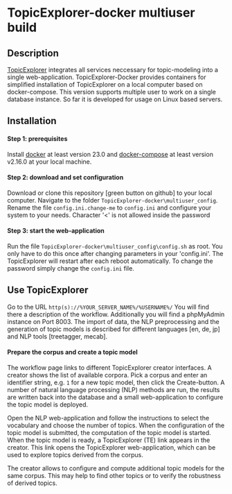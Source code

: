# TopicExplorer-docker multiuser build

## Description
[TopicExplorer](http://topicexplorer.informatik.uni-halle.de) integrates all services neccessary for topic-modeling into a single web-application.
TopicExplorer-Docker provides containers for simplified installation of TopicExplorer on a local computer based on docker-compose.
This version supports multiple user to work on a single database instance. So far it is developed for usage on Linux based servers.

## Installation

#### Step 1: prerequisites
Install [docker](https://docs.docker.com/install/) at least version 23.0 and [docker-compose](https://docs.docker.com/compose/install/) at least version v2.16.0 at your local machine.

#### Step 2: download and set configuration
Download or clone this repository [green button on github] to your local computer. Navigate to the folder `TopicExplorer-docker\multiuser_config`. Rename the file `config.ini.change-me` to `config.ini` and configure your system to your needs. Character '<' is not allowed inside the password


#### Step 3: start the web-application
Run the file `TopicExplorer-docker\multiuser_config\config.sh` as root. You only have to do this once after changing parameters in your 'config.ini'.
The TopicExplorer will restart after each reboot automatically. To change the password simply change the `config.ini` file.

## Use TopicExplorer
Go to the URL `http(s)://%YOUR_SERVER_NAME%/%USERNAME%/`
You will find there a description of the workflow.
Additionally you will find a phpMyAdmin instance on Port 8003. 
The import of data, the NLP preprocessing and the generation of topic models is described for different languages [en, de, jp] and NLP tools [treetagger, mecab].

#### Prepare the corpus and create a topic model
The workflow page links to different TopicExplorer creator interfaces.
A creator shows the list of available corpora.
Pick a corpus and enter an identifier string, e.g. `1` for a new topic model, then click the Create-button.
A number of natural language processing (NLP) methods are run,
the results are written back into the database and
a small web-application to configure the topic model is deployed.

Open the NLP web-application and follow the instructions to select the vocabulary and choose the number of topics.
When the configuration of the topic model is submitted, the computation of the topic model is started.
When the topic model is ready, a TopicExplorer (TE) link appears in the creator.
This link opens the TopicExplorer web-application, which can be used to explore topics derived from the corpus.

The creator allows to configure and compute additional topic models for the same corpus.
This may help to find other topics or to verify the robustness of derived topics.
